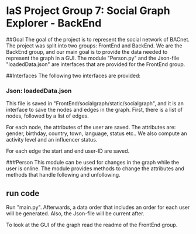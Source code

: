 # IaS Project Group 7: Social Graph Explorer - BackEnd

##Goal
The goal of the project is to represent the social network of BACnet. 
The project was split into two groups: FrontEnd and BackEnd.
We are the BackEnd group, and our main goal is to provide the data needed to represent the graph in a GUI. 
The module "Person.py" and the Json-file "loadedData.json" are interfaces that are provided for the FrontEnd group.

##Interfaces
The following two interfaces are provided:
### Json: loadedData.json
This file is saved in "FrontEnd/socialgraph/static/socialgraph", and it is an interface to save the nodes and edges in the graph. 
First, there is a list of nodes, followed by a list of edges. 

For each node, the attributes of the user are saved. 
The attributes are: gender, birthday, country, town, language, status etc.. We also compute an activity level and an influencer status.

For each edge the start and end user-ID are saved.

###Person
This module can be used for changes in the graph while the user is online. The module provides methods to 
change the attributes and methods that handle following and unfollowing. 

## run code
Run "main.py".
Afterwards, a data order that includes an order for each user will be generated. Also, the Json-file will be current after.
  
To look at the GUI of the graph read the readme of the FrontEnd group.
